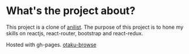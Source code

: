 # What's the project about?

This project is a clone of [anilist](https://anilist.co).
The purpose of this project is to hone my skills on reactjs, react-router, bootstrap and react-redux.

Hosted with gh-pages. [otaku-browse](https://dev-intj.github.io/otaku-browse/)
